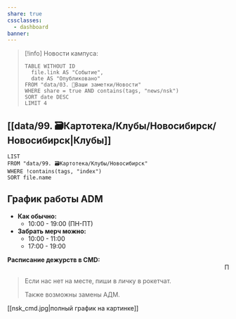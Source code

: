 ```yaml
---
share: true
cssclasses:
  - dashboard
banner: 
---
```


> [!info] Новости кампуса:
> ```dataview
> TABLE WITHOUT ID
> 	file.link AS "Событие", 
> 	date AS "Опубликовано"
> FROM "data/03. 🌱Ваши заметки/Новости"
> WHERE share = true AND contains(tags, "news/nsk")
> SORT date DESC
> LIMIT 4
> ```

## [[data/99. 🗃️Картотека/Клубы/Новосибирск/Новосибирск|Клубы]]
```dataview
LIST
FROM "data/99. 🗃️Картотека/Клубы/Новосибирск"
WHERE !contains(tags, "index")
SORT file.name
```

## График работы ADM 
- **Как обычно:** 
	- 10:00 - 19:00 (ПН-ПТ)
- **Забрать мерч можно:**
	- 10:00 - 11:00
	- 17:00 - 19:00

**Расписание дежурств в CMD:**
<marquee class="sampleMarquee" direction="left" scrollamount="16" behavior="scroll">Понедельник - Катя | Вторник - Виолетта | Среда - Аня | Четверг - Лиля | Пятница - Ксюша</marquee>

> Если нас нет на месте, пиши в личку в рокетчат.
> 
> Также возможны замены АДМ.

[[nsk_cmd.jpg|полный график на картинке]]

